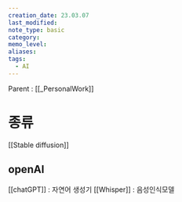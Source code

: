 ```yaml
---
creation_date: 23.03.07
last_modified: 
note_type: basic
category: 
memo_level: 
aliases: 
tags:
  - AI
---
```


Parent : [[_PersonalWork]]

# 종류

[[Stable diffusion]]

## openAI

[[chatGPT]] : 자연어 생성기
[[Whisper]] : 음성인식모델
